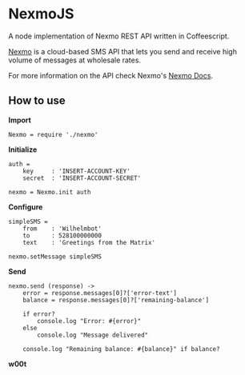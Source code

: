 NexmoJS
=
A node implementation of Nexmo REST API written in Coffeescript.  

[Nexmo][] is a cloud-based SMS API that lets you send and receive high volume of messages at wholesale rates.  

For more information on the API check Nexmo's [Nexmo Docs][].  

How to use  
-

**Import**

	Nexmo = require './nexmo'

**Initialize**

	auth =
		key		: 'INSERT-ACCOUNT-KEY'
		secret	: 'INSERT-ACCOUNT-SECRET'

	nexmo = Nexmo.init auth

**Configure**

	simpleSMS = 
		from	: 'Wilhelmbot'
		to		: 528100000000
		text	: 'Greetings from the Matrix'
	
	nexmo.setMessage simpleSMS

**Send**

	nexmo.send (response) ->
		error = response.messages[0]?['error-text']
		balance = response.messages[0]?['remaining-balance']

		if error?
			console.log "Error: #{error}"
		else
			console.log "Message delivered"

		console.log "Remaining balance: #{balance}" if balance?

**w00t**  

[Nexmo]: http://www.nexmo.com/index.html "Nexmo"  
[Nexmo Docs]: http://www.nexmo.com/documentation/ "documentation"  

